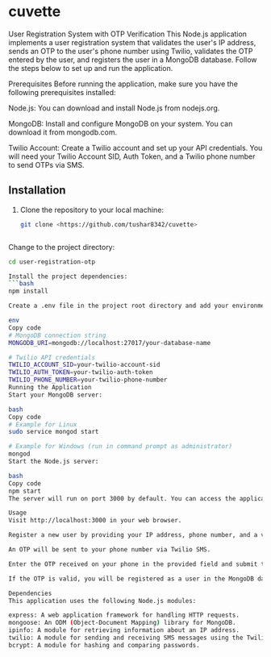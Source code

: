 # cuvette

User Registration System with OTP Verification
This Node.js application implements a user registration system that validates the user's IP address, sends an OTP to the user's phone number using Twilio, validates the OTP entered by the user, and registers the user in a MongoDB database. Follow the steps below to set up and run the application.

Prerequisites
Before running the application, make sure you have the following prerequisites installed:

Node.js: You can download and install Node.js from nodejs.org.

MongoDB: Install and configure MongoDB on your system. You can download it from mongodb.com.

Twilio Account: Create a Twilio account and set up your API credentials. You will need your Twilio Account SID, Auth Token, and a Twilio phone number to send OTPs via SMS.

## Installation

1. Clone the repository to your local machine:

   ```bash
   git clone <https://github.com/tushar8342/cuvette>



Change to the project directory:
```bash
cd user-registration-otp

Install the project dependencies:
```bash
npm install

Create a .env file in the project root directory and add your environment variables:

env
Copy code
# MongoDB connection string
MONGODB_URI=mongodb://localhost:27017/your-database-name

# Twilio API credentials
TWILIO_ACCOUNT_SID=your-twilio-account-sid
TWILIO_AUTH_TOKEN=your-twilio-auth-token
TWILIO_PHONE_NUMBER=your-twilio-phone-number
Running the Application
Start your MongoDB server:

bash
Copy code
# Example for Linux
sudo service mongod start

# Example for Windows (run in command prompt as administrator)
mongod
Start the Node.js server:

bash
Copy code
npm start
The server will run on port 3000 by default. You can access the application at http://localhost:3000 in your web browser.

Usage
Visit http://localhost:3000 in your web browser.

Register a new user by providing your IP address, phone number, and a valid country code.

An OTP will be sent to your phone number via Twilio SMS.

Enter the OTP received on your phone in the provided field and submit the form.

If the OTP is valid, you will be registered as a user in the MongoDB database.

Dependencies
This application uses the following Node.js modules:

express: A web application framework for handling HTTP requests.
mongoose: An ODM (Object-Document Mapping) library for MongoDB.
ipinfo: A module for retrieving information about an IP address.
twilio: A module for sending and receiving SMS messages using the Twilio API.
bcrypt: A module for hashing and comparing passwords.